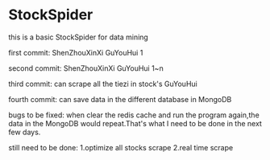 # StockSpider
this is a basic StockSpider for data mining

first commit: ShenZhouXinXi GuYouHui 1

second commit: ShenZhouXinXi GuYouHui 1~n

third commit: can scrape all the tiezi in stock's GuYouHui 

fourth commit: can save data in the different database in MongoDB

bugs to be fixed: when clear the redis cache and run the program again,the data in the MongoDB would repeat.That's what I need to be done in the next few days.

still need to be done: 1.optimize all stocks scrape  2.real time scrape
